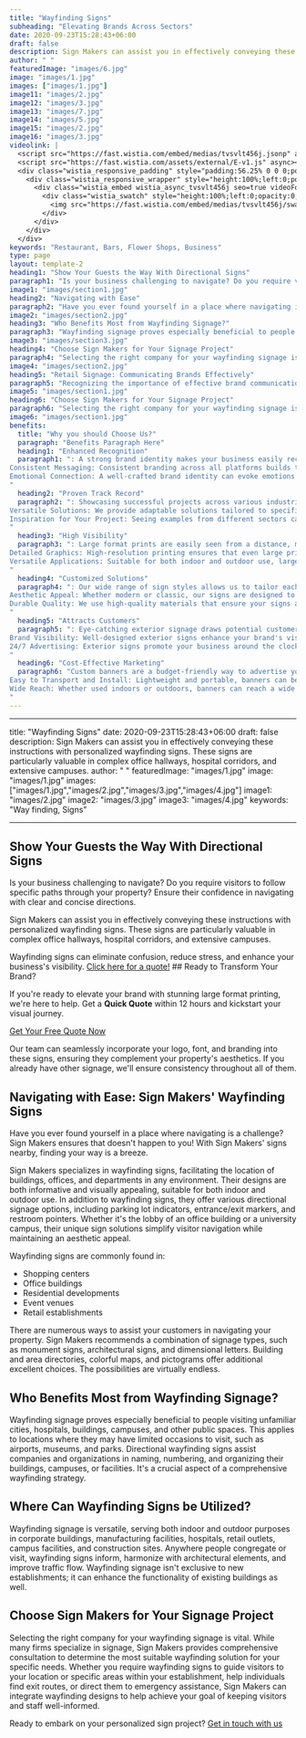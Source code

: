 ```yaml
---
title: "Wayfinding Signs"
subheading: "Elevating Brands Across Sectors"
date: 2020-09-23T15:28:43+06:00
draft: false
description: Sign Makers can assist you in effectively conveying these instructions with personalized wayfinding signs. These signs are particularly valuable in complex office hallways, hospital corridors, and extensive campuses.
author: " "
featuredImage: "images/6.jpg"
image: "images/1.jpg"
images: ["images/1.jpg"]
image11: "images/2.jpg"
image12: "images/3.jpg"
image13: "images/7.jpg"
image14: "images/5.jpg"
image15: "images/2.jpg"
image16: "images/3.jpg"
videolink: |
  <script src="https://fast.wistia.com/embed/medias/tvsvlt456j.jsonp" async></script>
  <script src="https://fast.wistia.com/assets/external/E-v1.js" async></script>
  <div class="wistia_responsive_padding" style="padding:56.25% 0 0 0;position:relative;">
    <div class="wistia_responsive_wrapper" style="height:100%;left:0;position:absolute;top:0;width:100%;">
      <div class="wistia_embed wistia_async_tvsvlt456j seo=true videoFoam=true" style="height:100%;position:relative;width:100%">
        <div class="wistia_swatch" style="height:100%;left:0;opacity:0;overflow:hidden;position:absolute;top:0;transition:opacity 200ms;width:100%;">
          <img src="https://fast.wistia.com/embed/medias/tvsvlt456j/swatch" style="filter:blur(5px);height:100%;object-fit:contain;width:100%;" alt="" aria-hidden="true" onload="this.parentNode.style.opacity=1;" />
        </div>
      </div>
    </div>
  </div>
keywords: "Restaurant, Bars, Flower Shops, Business"
type: page
layout: template-2
heading1: "Show Your Guests the Way With Directional Signs"
paragraph1: "Is your business challenging to navigate? Do you require visitors to follow specific paths through your property? Ensure their confidence in navigating with clear and concise directions.Sign Makers can assist you in effectively conveying these instructions with personalized wayfinding signs. These signs are particularly valuable in complex office hallways, hospital corridors, and extensive campuses. Wayfinding signs can eliminate confusion, reduce stress, and enhance your business's visibility."
image1: "images/section1.jpg"
heading2: "Navigating with Ease"
paragraph2: "Have you ever found yourself in a place where navigating is a challenge? Sign Makers ensures that doesn't happen to you! With Sign Makers' signs nearby, finding your way is a breeze. Sign Makers specializes in wayfinding signs, facilitating the location of buildings, offices, and departments in any environment. Their designs are both informative and visually appealing, suitable for both indoor and outdoor use. In addition to wayfinding signs, they offer various directional signage options, including parking lot indicators, entrance/exit markers, and restroom pointers. Whether it's the lobby of an office building or a university campus, their unique sign solutions simplify visitor navigation while maintaining an aesthetic appeal."
image2: "images/section2.jpg"
heading3: "Who Benefits Most from Wayfinding Signage?"
paragraph3: "Wayfinding signage proves especially beneficial to people visiting unfamiliar cities, hospitals, buildings, campuses, and other public spaces. This applies to locations where they may have limited occasions to visit, such as airports, museums, and parks. Directional wayfinding signs assist companies and organizations in naming, numbering, and organizing their buildings, campuses, or facilities. It's a crucial aspect of a comprehensive wayfinding strategy."
image3: "images/section3.jpg"
heading4: "Choose Sign Makers for Your Signage Project"
paragraph4: "Selecting the right company for your wayfinding signage is vital. While many firms specialize in signage, Sign Makers provides comprehensive consultation to determine the most suitable wayfinding solution for your specific needs. Whether you require wayfinding signs to guide visitors to your location or specific areas within your establishment, help individuals find exit routes, or direct them to emergency assistance, Sign Makers can integrate wayfinding designs to help achieve your goal of keeping visitors and staff well-informed."
image4: "images/section2.jpg"
heading5: "Retail Signage: Communicating Brands Effectively"
paragraph5: "Recognizing the importance of effective brand communication to the public, The Sign Makers has collaborated with individual retailers and national chains. Our experience informs future consultations, allowing us to extend our expertise to enhance your brand consistently. Continued investment in the latest sign-making technology and production techniques ensures the faithful retention of brand identity. Our services include feature signs, digitally printed wallpaper, murals, digital art, vinyl graphics, floor graphics, poster frames, and planning applications."
image5: "images/section1.jpg"
heading6: "Choose Sign Makers for Your Signage Project"
paragraph6: "Selecting the right company for your wayfinding signage is vital. While many firms specialize in signage, Sign Makers provides comprehensive consultation to determine the most suitable wayfinding solution for your specific needs. Whether you require wayfinding signs to guide visitors to your location or specific areas within your establishment, help individuals find exit routes, or direct them to emergency assistance, Sign Makers can integrate wayfinding designs to help achieve your goal of keeping visitors and staff well-informed."
image6: "images/section1.jpg"
benefits:
  title: "Why you should Choose Us?"
  paragraph: "Benefits Paragraph Here"
  heading1: "Enhanced Recognition"
  paragraph1: ": A strong brand identity makes your business easily recognizable, helping you stand out in a crowded market.
Consistent Messaging: Consistent branding across all platforms builds trust and loyalty among your customers.
Emotional Connection: A well-crafted brand identity can evoke emotions and create a deeper connection with your audience.
"
  heading2: "Proven Track Record"
  paragraph2: ": Showcasing successful projects across various industries demonstrates our experience and reliability.
Versatile Solutions: We provide adaptable solutions tailored to specific industry needs, ensuring your signage aligns perfectly with your business goals.
Inspiration for Your Project: Seeing examples from different sectors can inspire innovative ideas for your own signage needs.
"
  heading3: "High Visibility"
  paragraph3: ": Large format prints are easily seen from a distance, making them perfect for attracting attention in busy areas.
Detailed Graphics: High-resolution printing ensures that even large prints have crisp, clear details, enhancing your brand's image.
Versatile Applications: Suitable for both indoor and outdoor use, large format prints can be used for various purposes, from advertisements to decorative art.
"
  heading4: "Customized Solutions"
  paragraph4: ": Our wide range of sign styles allows us to tailor each sign to your specific brand needs and preferences.
Aesthetic Appeal: Whether modern or classic, our signs are designed to enhance your business's visual appeal and complement your overall brand aesthetic.
Durable Quality: We use high-quality materials that ensure your signs are durable and long-lasting, providing excellent value for your investment.
"
  heading5: "Attracts Customers"
  paragraph5: ": Eye-catching exterior signage draws potential customers into your business, increasing foot traffic and sales.
Brand Visibility: Well-designed exterior signs enhance your brand's visibility, making it easy for customers to find you.
24/7 Advertising: Exterior signs promote your business around the clock, providing continuous advertising without ongoing costs.
"
  heading6: "Cost-Effective Marketing"
  paragraph6: "Custom banners are a budget-friendly way to advertise your business, events, or promotions.
Easy to Transport and Install: Lightweight and portable, banners can be easily transported and set up, making them ideal for temporary displays or events.
Wide Reach: Whether used indoors or outdoors, banners can reach a wide audience, increasing brand awareness and engagement.
"
---
```

---
title: "Wayfinding Signs"
date: 2020-09-23T15:28:43+06:00
draft: false
description: Sign Makers can assist you in effectively conveying these instructions with personalized wayfinding signs. These signs are particularly valuable in complex office hallways, hospital corridors, and extensive campuses.
author: " "
featuredImage: "images/1.jpg"
image: "images/1.jpg"
images: ["images/1.jpg","images/2.jpg","images/3.jpg","images/4.jpg"]
image1: "images/2.jpg"
image2: "images/3.jpg"
image3: "images/4.jpg"
keywords: "Way finding, Signs"

---

## Show Your Guests the Way With Directional Signs

Is your business challenging to navigate? Do you require visitors to follow specific paths through your property? Ensure their confidence in navigating with clear and concise directions.

Sign Makers can assist you in effectively conveying these instructions with personalized wayfinding signs. These signs are particularly valuable in complex office hallways, hospital corridors, and extensive campuses.

Wayfinding signs can eliminate confusion, reduce stress, and enhance your business's visibility. [Click here for a quote!](#) ## Ready to Transform Your Brand?

If you're ready to elevate your brand with stunning large format printing, we're here to help. Get a **Quick Quote** within 12 hours and kickstart your visual journey.

[Get Your Free Quote Now](/book-consultation/)

Our team can seamlessly incorporate your logo, font, and branding into these signs, ensuring they complement your property's aesthetics. If you already have other signage, we'll ensure consistency throughout all of them.

## Navigating with Ease: Sign Makers' Wayfinding Signs

Have you ever found yourself in a place where navigating is a challenge? Sign Makers ensures that doesn't happen to you! With Sign Makers' signs nearby, finding your way is a breeze.

Sign Makers specializes in wayfinding signs, facilitating the location of buildings, offices, and departments in any environment. Their designs are both informative and visually appealing, suitable for both indoor and outdoor use. In addition to wayfinding signs, they offer various directional signage options, including parking lot indicators, entrance/exit markers, and restroom pointers. Whether it's the lobby of an office building or a university campus, their unique sign solutions simplify visitor navigation while maintaining an aesthetic appeal.

Wayfinding signs are commonly found in:
- Shopping centers
- Office buildings
- Residential developments
- Event venues
- Retail establishments

There are numerous ways to assist your customers in navigating your property. Sign Makers recommends a combination of signage types, such as monument signs, architectural signs, and dimensional letters. Building and area directories, colorful maps, and pictograms offer additional excellent choices. The possibilities are virtually endless.

## Who Benefits Most from Wayfinding Signage?

Wayfinding signage proves especially beneficial to people visiting unfamiliar cities, hospitals, buildings, campuses, and other public spaces. This applies to locations where they may have limited occasions to visit, such as airports, museums, and parks. Directional wayfinding signs assist companies and organizations in naming, numbering, and organizing their buildings, campuses, or facilities. It's a crucial aspect of a comprehensive wayfinding strategy.

## Where Can Wayfinding Signs be Utilized?

Wayfinding signage is versatile, serving both indoor and outdoor purposes in corporate buildings, manufacturing facilities, hospitals, retail outlets, campus facilities, and construction sites. Anywhere people congregate or visit, wayfinding signs inform, harmonize with architectural elements, and improve traffic flow. Wayfinding signage isn't exclusive to new establishments; it can enhance the functionality of existing buildings as well.

## Choose Sign Makers for Your Signage Project

Selecting the right company for your wayfinding signage is vital. While many firms specialize in signage, Sign Makers provides comprehensive consultation to determine the most suitable wayfinding solution for your specific needs. Whether you require wayfinding signs to guide visitors to your location or specific areas within your establishment, help individuals find exit routes, or direct them to emergency assistance, Sign Makers can integrate wayfinding designs to help achieve your goal of keeping visitors and staff well-informed.

Ready to embark on your personalized sign project? [Get in touch with us](/contact)
